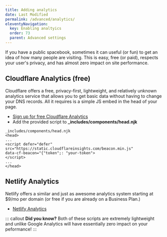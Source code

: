 ```yaml
---
title: Adding analytics 
date: Last Modified
permalink: /advanced/analytics/
eleventyNavigation:
  key: Enabling analtyics 
  order: 73 
  parent: Advanced settings
---
```

If you have a public spacebook, sometimes it can useful (or fun) to get an idea of how many people are visiting. This is easy, free (or paid), respects your user's privacy, and has almost zero impact on site performance. 

## Cloudflare Analytics (free)

Cloudflare offers a free, privacy-first, lightweight, and relatively unknown analytics service that allows you to get basic data without having to change your DNS records. All it requires is a simple JS embed in the head of your page. 

* [Sign up for free Cloudflare Analytics](https://www.cloudflare.com/web-analytics/)
* Add the provided script to **_includes/components/head.njk**

```
_includes/components/head.njk
<head>
...
<script defer="defer" src="https://static.cloudflareinsights.com/beacon.min.js" 
data-cf-beacon="{"token";: "your-token">
</script>
...
</head>

```

## Netlify Analytics 

Netlify offers a similar and just as awesome analytics system starting at $9/mo per domain (or free if you are already on a Business Plan.)

* [Netlify Analytics](https://www.netlify.com/products/analytics/)


::: callout 
**Did you know?** Both of these scripts are extremely lightweight and unlike Google Analytics will have essentially zero impact on your peformance!
:::

